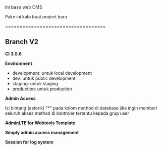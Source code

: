 Ini base web CMS

Pake ini kalo buat project baru

===================================

Branch V2
-----------------------------------
**CI 3.0.6**

**Environment**

* development: untuk local development
* dev: untuk public development
* staging: untuk staging
* production: untuk production

**Admin Access**

Isi bintang (asterik) "*" pada kolom method di database jika ingin memberi seluruh akses method di kontroler tertentu kepada grup user 

**AdminLTE for Webtools Template**

**Simply admin access management**

**Session for log system**
